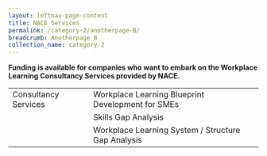 ```yaml
---
layout: leftnav-page-content
title: NACE Services
permalink: /category-2/anotherpage-B/
breadcrumb: Anotherpage B
collection_name: category-2
---
```

**Funding is available for companies who want to embark on the Workplace Learning Consultancy Services provided by NACE.**


<table class="table-v">
  <tr>
    <td>Consultancy Services</td>
    <td>Workplace Learning Blueprint Development for SMEs</td>

  <tr>
    <td></td>
    <td>Skills Gap Analysis</td>
  </tr>
    <tr>
    <td></td>
    <td>Workplace Learning System / Structure Gap Analysis</td>
  </tr>







